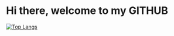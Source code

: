 # __Hi there, welcome to my GITHUB__

[![Top Langs](https://github-readme-stats.vercel.app/api/top-langs/?username=Miruku2201)](https://github.com/Miruku2201/github-readme-stats)
